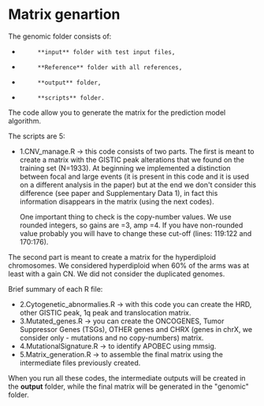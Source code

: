 # **Matrix genartion**

The genomic folder consists of: </p>
-          **input** folder with test input files,
-          **Reference** folder with all references,
-          **output** folder,
-          **scripts** folder.

The code allow you to generate the matrix for the prediction model algorithm. </p>

The scripts are 5:
- 1.CNV_manage.R -> this code consists of two parts.
The first is meant to create a matrix with the GISTIC peak alterations that we found on the training set (N=1933). At beginning we implemented a distinction between focal and large events (it is present in this code and it is used on a different analysis in the paper) but at the end we don't consider this difference (see paper and Supplementary Data 1), in fact this information disappears in the matrix (using the next codes). </p> 
One important thing to check is the copy-number values. We use rounded integers, so gains are =3, amp =4. If you have non-rounded value probably you will have to change these cut-off (lines: 119:122 and 170:176).
 
The second part is meant to create a matrix for the hyperdiploid chromosomes. We considered hyperdiploid when 60% of the arms was at least with a gain CN. We did not consider the duplicated genomes.
 
Brief summary of each R file:
- 2.Cytogenetic_abnormalies.R -> with this code you can create the HRD, other GISTIC peak, 1q peak and translocation matrix.
- 3.Mutated_genes.R -> you can create the ONCOGENES, Tumor Suppressor Genes (TSGs), OTHER genes and CHRX (genes in chrX, we consider only - mutations and no copy-numbers) matrix.
- 4.MutationalSignature.R -> to identify APOBEC using mmsig.
- 5.Matrix_generation.R -> to assemble the final matrix using the intermediate files previously created.
 
When you run all these codes, the intermediate outputs will be created in the **output** folder, while the final matrix will be generated in the "genomic" folder.
